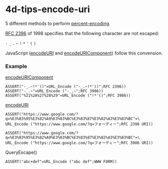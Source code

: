 # 4d-tips-encode-uri

5 different methods to perform [percent-encoding](https://en.wikipedia.org/wiki/Percent-encoding).

[RFC 2396](https://tools.ietf.org/html/rfc2396) of 1998 specifies that the following character are not escaped:

``-`` ``_`` ``.`` ``~`` ``!`` ``*`` ``'`` ``(`` ``)``

JavaScript ([encodeURI](https://developer.mozilla.org/en-US/docs/Web/JavaScript/Reference/Global_Objects/encodeURI) and [encodeURIComponent](https://developer.mozilla.org/en-US/docs/Web/JavaScript/Reference/Global_Objects/encodeURIComponent)) follow this convension.

### Example

[encodeURIComponent](https://developer.mozilla.org/en-US/docs/Web/JavaScript/Reference/Global_Objects/encodeURIComponent)

```
ASSERT("-_.~!*'()"=URL_Encode ("-_.~!*'()";RFC 2396))
ASSERT("-_.~"=URL_Encode ("-_.~";RFC 3986))
ASSERT("%21%2A%27%28%29"=URL_Encode ("!*'()";RFC 3986))
```

[encodeURI](https://developer.mozilla.org/en-US/docs/Web/JavaScript/Reference/Global_Objects/encodeURI)

```
ASSERT("https://www.google.com/?q=%E3%83%95%E3%82%A9%E3%83%BC%E3%83%87%E3%82%A3%E3%83%BC"=\
URL_Encode ("https://www.google.com/?q=フォーディー";RFC 2396 URI))

ASSERT("https://www.google.com/?q=%E3%83%95%E3%82%A9%E3%83%BC%E3%83%87%E3%82%A3%E3%83%BC"=\
URL_Encode ("https://www.google.com/?q=フォーディー";RFC 3986 URI))
```

QueryEscape()

```
ASSERT("abc+def"=URL_Encode ("abc def";WWW FORM))
```
